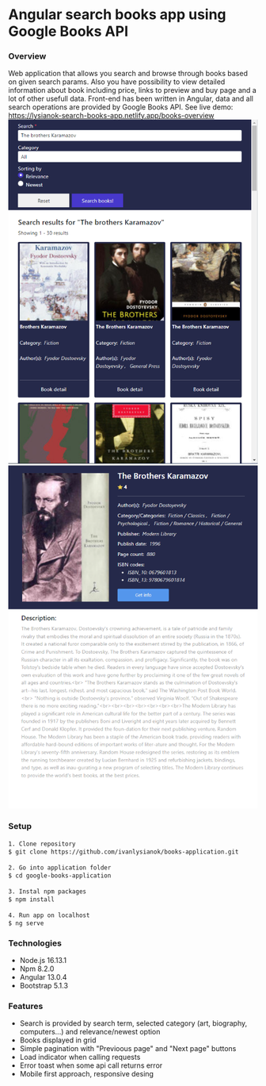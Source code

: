 # Angular search books app using Google Books API

### Overview

Web application that allows you search and browse through books based on given search params. Also you have possibility to view detailed information
about book including price, links to preview and buy page and a lot of other usefull data. Front-end has been written in Angular, data and all search operations are provided by Google Books API.
See live demo: https://lysianok-search-books-app.netlify.app/books-overview
![Alt text](/google-books-application/src/assets/application_preview_photo_01.png?raw=true "Overview page")
![Alt text](/google-books-application/src/assets/application_preview_photo_02.png?raw=true "Detailed page")

### Setup

```
1. Clone repository
$ git clone https://github.com/ivanlysianok/books-application.git

2. Go into application folder
$ cd google-books-application

3. Instal npm packages
$ npm install

4. Run app on localhost
$ ng serve
```

### Technologies

- Node.js 16.13.1
- Npm 8.2.0
- Angular 13.0.4
- Bootstrap 5.1.3

### Features

- Search is provided by search term, selected category (art, biography, computers...) and relevance/newest option
- Books displayed in grid
- Simple pagination with "Previoous page" and "Next page" buttons
- Load indicator when calling requests
- Error toast when some api call returns error
- Mobile first approach, responsive desing
